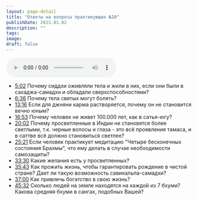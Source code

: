 ```yaml
---
layout: page-detail
title: "Ответы на вопросы практикующих №10"
publishDate: 2023.01.02
description: ""
tags:
image:
draft: false
---
```


<audio title="2023.01.02 - Ответы на вопросы практикующих №10.mp3" src="/upload/iblock/018/0181d650b0b9ffc02f79e98b6855027f.mp3" controls=""></audio>

* [5:02](https://www.youtube.com/watch?v=Aami6I%5FzOtg&t=302s) Почему сиддхи оживляли тела и жили в них, если они были в сахаджа-самадхи и обладали сверхспособностями?
* [6:36](https://www.youtube.com/watch?v=Aami6I%5FzOtg&t=396s) Почему тела святых могут болеть?
* [13:16](https://www.youtube.com/watch?v=Aami6I%5FzOtg&t=796s) Если для джняни карма растворяется, почему он не становится вечно юным?
* [16:53](https://www.youtube.com/watch?v=Aami6I%5FzOtg&t=1013s) Почему человек не живет 100.000 лет, как в сатья-югу?
* [20:02](https://www.youtube.com/watch?v=Aami6I%5FzOtg&t=1202s) Почему просветленные в Индии не становятся более светлыми, т.к. черные волосы и глаза - это всё проявления тамаса, и в саттве всё должно становиться светлее?
* [25:21](https://www.youtube.com/watch?v=Aami6I%5FzOtg&t=1521s) Если человек практикует медитацию "Четыре бесконечных состояния Брахмы", что ему делать в случае необходимости самозащиты?
* [33:30](https://www.youtube.com/watch?v=Aami6I%5FzOtg&t=2010s) Какие желания есть у просветленных?
* [35:43](https://www.youtube.com/watch?v=Aami6I%5FzOtg&t=2143s) Как прожить жизнь, чтобы гарантировать рождение в чистой стране? Дает ли такую возможность савикальпа-самадхи?
* [37:00](https://www.youtube.com/watch?v=Aami6I%5FzOtg&t=2220s) Как привлечь богатство в свою жизнь?
* [45:32](https://www.youtube.com/watch?v=Aami6I%5FzOtg&t=2732s) Сколько людей на земле находятся на каждой из 7 бхуми? Какова средняя бхуми в сангах, подобных Вашей?

  
